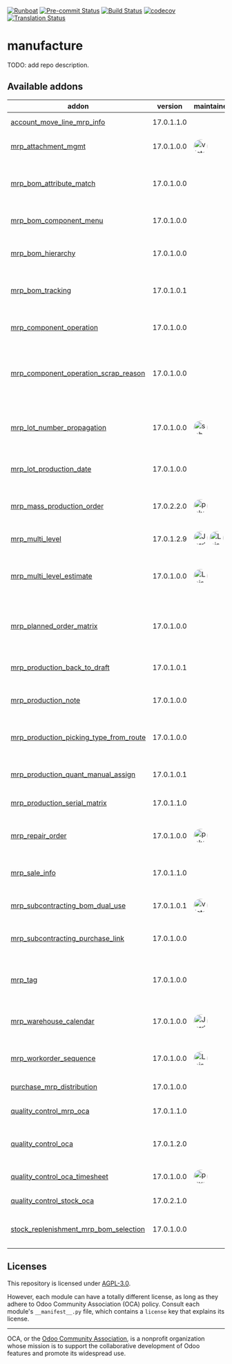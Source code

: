 
[![Runboat](https://img.shields.io/badge/runboat-Try%20me-875A7B.png)](https://runboat.odoo-community.org/builds?repo=OCA/manufacture&target_branch=17.0)
[![Pre-commit Status](https://github.com/OCA/manufacture/actions/workflows/pre-commit.yml/badge.svg?branch=17.0)](https://github.com/OCA/manufacture/actions/workflows/pre-commit.yml?query=branch%3A17.0)
[![Build Status](https://github.com/OCA/manufacture/actions/workflows/test.yml/badge.svg?branch=17.0)](https://github.com/OCA/manufacture/actions/workflows/test.yml?query=branch%3A17.0)
[![codecov](https://codecov.io/gh/OCA/manufacture/branch/17.0/graph/badge.svg)](https://codecov.io/gh/OCA/manufacture)
[![Translation Status](https://translation.odoo-community.org/widgets/manufacture-17-0/-/svg-badge.svg)](https://translation.odoo-community.org/engage/manufacture-17-0/?utm_source=widget)

<!-- /!\ do not modify above this line -->

# manufacture

TODO: add repo description.

<!-- /!\ do not modify below this line -->

<!-- prettier-ignore-start -->

[//]: # (addons)

Available addons
----------------
addon | version | maintainers | summary
--- | --- | --- | ---
[account_move_line_mrp_info](account_move_line_mrp_info/) | 17.0.1.1.0 |  | Account Move Line Mrp Info
[mrp_attachment_mgmt](mrp_attachment_mgmt/) | 17.0.1.0.0 | <a href='https://github.com/victoralmau'><img src='https://github.com/victoralmau.png' width='32' height='32' style='border-radius:50%;' alt='victoralmau'/></a> | Mrp Attachment Mgmt
[mrp_bom_attribute_match](mrp_bom_attribute_match/) | 17.0.1.0.0 |  | Dynamic BOM component based on product attribute
[mrp_bom_component_menu](mrp_bom_component_menu/) | 17.0.1.0.0 |  | MRP BOM Component Menu
[mrp_bom_hierarchy](mrp_bom_hierarchy/) | 17.0.1.0.0 |  | Make it easy to navigate through BoM hierarchy.
[mrp_bom_tracking](mrp_bom_tracking/) | 17.0.1.0.1 |  | Logs any change to a BoM in the chatter
[mrp_component_operation](mrp_component_operation/) | 17.0.1.0.0 |  | Allows to operate the components from a MO
[mrp_component_operation_scrap_reason](mrp_component_operation_scrap_reason/) | 17.0.1.0.0 |  | Allows to pass a reason to scrap with MRP component operation
[mrp_lot_number_propagation](mrp_lot_number_propagation/) | 17.0.1.0.0 | <a href='https://github.com/sebalix'><img src='https://github.com/sebalix.png' width='32' height='32' style='border-radius:50%;' alt='sebalix'/></a> | Propagate a serial number from a component to a finished product
[mrp_lot_production_date](mrp_lot_production_date/) | 17.0.1.0.0 |  | MRP Lot Production Date
[mrp_mass_production_order](mrp_mass_production_order/) | 17.0.2.2.0 | <a href='https://github.com/peluko00'><img src='https://github.com/peluko00.png' width='32' height='32' style='border-radius:50%;' alt='peluko00'/></a> | Create multiple manufacturing orders in one step
[mrp_multi_level](mrp_multi_level/) | 17.0.1.2.9 | <a href='https://github.com/JordiBForgeFlow'><img src='https://github.com/JordiBForgeFlow.png' width='32' height='32' style='border-radius:50%;' alt='JordiBForgeFlow'/></a> <a href='https://github.com/LoisRForgeFlow'><img src='https://github.com/LoisRForgeFlow.png' width='32' height='32' style='border-radius:50%;' alt='LoisRForgeFlow'/></a> | Adds an MRP Scheduler
[mrp_multi_level_estimate](mrp_multi_level_estimate/) | 17.0.1.0.0 | <a href='https://github.com/LoisRForgeFlow'><img src='https://github.com/LoisRForgeFlow.png' width='32' height='32' style='border-radius:50%;' alt='LoisRForgeFlow'/></a> | Allows to consider demand estimates using MRP multi level.
[mrp_planned_order_matrix](mrp_planned_order_matrix/) | 17.0.1.0.0 |  | Allows to create fixed planned orders on a grid view.
[mrp_production_back_to_draft](mrp_production_back_to_draft/) | 17.0.1.0.1 |  | Allows to return to draft a confirmed or cancelled MO.
[mrp_production_note](mrp_production_note/) | 17.0.1.0.0 |  | Notes in production orders
[mrp_production_picking_type_from_route](mrp_production_picking_type_from_route/) | 17.0.1.0.0 |  | Updates the operation type creating MO based on the product
[mrp_production_quant_manual_assign](mrp_production_quant_manual_assign/) | 17.0.1.0.1 |  | Production - Manual Quant Assignment
[mrp_production_serial_matrix](mrp_production_serial_matrix/) | 17.0.1.1.0 |  | MRP Production Serial Matrix
[mrp_repair_order](mrp_repair_order/) | 17.0.1.0.0 | <a href='https://github.com/peluko00'><img src='https://github.com/peluko00.png' width='32' height='32' style='border-radius:50%;' alt='peluko00'/></a> | Create repair order from manufacturing order
[mrp_sale_info](mrp_sale_info/) | 17.0.1.1.0 |  | Adds sale information to Manufacturing models
[mrp_subcontracting_bom_dual_use](mrp_subcontracting_bom_dual_use/) | 17.0.1.0.1 | <a href='https://github.com/victoralmau'><img src='https://github.com/victoralmau.png' width='32' height='32' style='border-radius:50%;' alt='victoralmau'/></a> | Mrp subcontracting bom dual use
[mrp_subcontracting_purchase_link](mrp_subcontracting_purchase_link/) | 17.0.1.0.0 |  | Link Purchase Order Line to Subcontract Productions
[mrp_tag](mrp_tag/) | 17.0.1.0.0 |  | Allows to add multiple tags to Manufacturing Orders
[mrp_warehouse_calendar](mrp_warehouse_calendar/) | 17.0.1.0.0 | <a href='https://github.com/JordiBForgeFlow'><img src='https://github.com/JordiBForgeFlow.png' width='32' height='32' style='border-radius:50%;' alt='JordiBForgeFlow'/></a> | Considers the warehouse calendars in manufacturing
[mrp_workorder_sequence](mrp_workorder_sequence/) | 17.0.1.0.0 | <a href='https://github.com/LoisRForgeFlow'><img src='https://github.com/LoisRForgeFlow.png' width='32' height='32' style='border-radius:50%;' alt='LoisRForgeFlow'/></a> | adds sequence to production work orders.
[purchase_mrp_distribution](purchase_mrp_distribution/) | 17.0.1.0.0 |  | Purchase MRP Distribution
[quality_control_mrp_oca](quality_control_mrp_oca/) | 17.0.1.1.0 |  | MRP extension for quality control (OCA)
[quality_control_oca](quality_control_oca/) | 17.0.1.2.0 |  | Generic infrastructure for quality tests.
[quality_control_oca_timesheet](quality_control_oca_timesheet/) | 17.0.1.0.0 | <a href='https://github.com/ppyczko'><img src='https://github.com/ppyczko.png' width='32' height='32' style='border-radius:50%;' alt='ppyczko'/></a> | Quality Control - Timesheet (OCA)
[quality_control_stock_oca](quality_control_stock_oca/) | 17.0.2.1.0 |  | Quality control - Stock (OCA)
[stock_replenishment_mrp_bom_selection](stock_replenishment_mrp_bom_selection/) | 17.0.1.0.0 |  | Stock Replenishment MRP BoM Selection

[//]: # (end addons)

<!-- prettier-ignore-end -->

## Licenses

This repository is licensed under [AGPL-3.0](LICENSE).

However, each module can have a totally different license, as long as they adhere to Odoo Community Association (OCA)
policy. Consult each module's `__manifest__.py` file, which contains a `license` key
that explains its license.

----
OCA, or the [Odoo Community Association](http://odoo-community.org/), is a nonprofit
organization whose mission is to support the collaborative development of Odoo features
and promote its widespread use.
